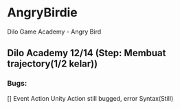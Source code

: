 # AngryBirdie

Dilo Game Academy - Angry Bird

## Dilo Academy 12/14 (Step: Membuat trajectory(1/2 kelar))

### Bugs:

[] Event Action Unity Action still bugged, error Syntax(Still)
